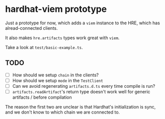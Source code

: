 # hardhat-viem prototype

Just a prototype for now, which adds a `viem` instance to the HRE, which has alread-connected clients.

It also makes `hre.artifacts` types work great with `viem`.

Take a look at `test/basic-example.ts`.

## TODO

* [ ] How should we setup `chain` in the clients?
* [ ] How should we setup `mode` in the `TestClient`
* [ ] Can we avoid regenerating `artifacts.d.ts` every time compile is run?
* [ ] `artifacts.readArtifact`'s return type doesn't work well for generic artifacts / before compilation

The reason the first two are unclear is that Hardhat's initialization is sync, and we don't know to which chain we are connected to.

